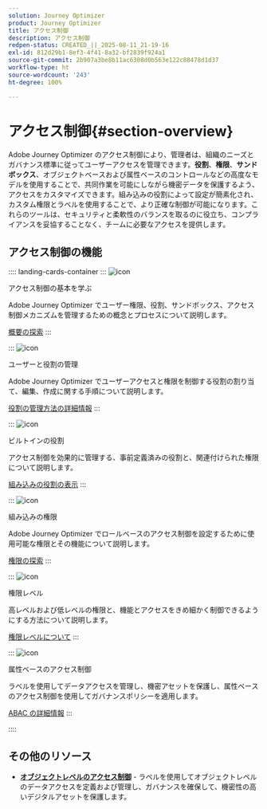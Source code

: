 ```yaml
---
solution: Journey Optimizer
product: Journey Optimizer
title: アクセス制御
description: アクセス制御
redpen-status: CREATED_||_2025-08-11_21-19-16
exl-id: 812d29b1-8ef3-4f41-8a32-bf2839f924a1
source-git-commit: 2b907a3be8b11ac6308d0b563e122c88478d1d37
workflow-type: ht
source-wordcount: '243'
ht-degree: 100%

---
```


# アクセス制御{#section-overview}

Adobe Journey Optimizer のアクセス制御により、管理者は、組織のニーズとガバナンス標準に従ってユーザーアクセスを管理できます。**役割**、**権限**、**サンドボックス**、オブジェクトベースおよび属性ベースのコントロールなどの高度なモデルを使用することで、共同作業を可能にしながら機密データを保護するよう、アクセスをカスタマイズできます。組み込みの役割によって設定が簡素化され、カスタム権限とラベルを使用することで、より正確な制御が可能になります。これらのツールは、セキュリティと柔軟性のバランスを取るのに役立ち、コンプライアンスを妥協することなく、チームに必要なアクセスを提供します。

## アクセス制御の機能

:::: landing-cards-container
:::
![icon](https://cdn.experienceleague.adobe.com/icons/circle-play.svg)

アクセス制御の基本を学ぶ

Adobe Journey Optimizer でユーザー権限、役割、サンドボックス、アクセス制御メカニズムを管理するための概念とプロセスについて説明します。

[概要の探索](../using/administration/permissions-overview.md)
:::

:::
![icon](https://cdn.experienceleague.adobe.com/icons/list-check.svg)

ユーザーと役割の管理

Adobe Journey Optimizer でユーザーアクセスと権限を制御する役割の割り当て、編集、作成に関する手順について説明します。

[役割の管理方法の詳細情報](../using/administration/permissions.md)
:::

:::
![icon](https://cdn.experienceleague.adobe.com/icons/book.svg)

ビルトインの役割

アクセス制御を効果的に管理する、事前定義済みの役割と、関連付けられた権限について説明します。

[組み込みの役割の表示](../using/administration/ootb-product-profiles.md)
:::

:::
![icon](https://cdn.experienceleague.adobe.com/icons/shield-halved.svg)

組み込みの権限

Adobe Journey Optimizer でロールベースのアクセス制御を設定するために使用可能な権限とその機能について説明します。

[権限の探索](../using/administration/ootb-permissions.md)
:::

:::
![icon](https://cdn.experienceleague.adobe.com/icons/gear.svg)

権限レベル

高レベルおよび低レベルの権限と、機能とアクセスをきめ細かく制御できるようにする方法について説明します。

[権限レベルについて](../using/administration/high-low-permissions.md)
:::

:::
![icon](https://cdn.experienceleague.adobe.com/icons/puzzle-piece.svg)

属性ベースのアクセス制御

ラベルを使用してデータアクセスを管理し、機密アセットを保護し、属性ベースのアクセス制御を使用してガバナンスポリシーを適用します。

[ABAC の詳細情報](../using/administration/attribute-based-access.md)
:::

::::


## その他のリソース

- **[オブジェクトレベルのアクセス制御](../using/administration/object-based-access.md)** - ラベルを使用してオブジェクトレベルのデータアクセスを定義および管理し、ガバナンスを確保して、機密性の高いデジタルアセットを保護します。
